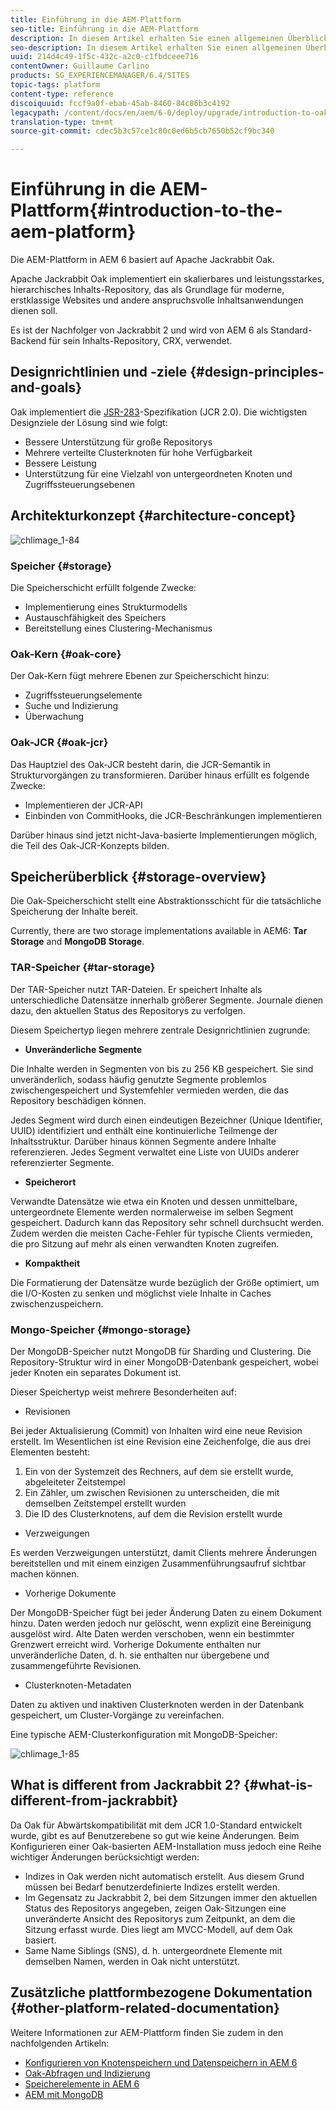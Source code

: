 ```yaml
---
title: Einführung in die AEM-Plattform
seo-title: Einführung in die AEM-Plattform
description: In diesem Artikel erhalten Sie einen allgemeinen Überblick über die AEM-Plattform und ihre wichtigste Komponenten.
seo-description: In diesem Artikel erhalten Sie einen allgemeinen Überblick über die AEM-Plattform und ihre wichtigste Komponenten.
uuid: 214d4c49-1f5c-432c-a2c0-c1fbdceee716
contentOwner: Guillaume Carlino
products: SG_EXPERIENCEMANAGER/6.4/SITES
topic-tags: platform
content-type: reference
discoiquuid: fccf9a0f-ebab-45ab-8460-84c86b3c4192
legacypath: /content/docs/en/aem/6-0/deploy/upgrade/introduction-to-oak
translation-type: tm+mt
source-git-commit: cdec5b3c57ce1c80c0ed6b5cb7650b52cf9bc340

---
```



# Einführung in die AEM-Plattform{#introduction-to-the-aem-platform}

Die AEM-Plattform in AEM 6 basiert auf Apache Jackrabbit Oak.

Apache Jackrabbit Oak implementiert ein skalierbares und leistungsstarkes, hierarchisches Inhalts-Repository, das als Grundlage für moderne, erstklassige Websites und andere anspruchsvolle Inhaltsanwendungen dienen soll.

Es ist der Nachfolger von Jackrabbit 2 und wird von AEM 6 als Standard-Backend für sein Inhalts-Repository, CRX, verwendet.

## Designrichtlinien und -ziele {#design-principles-and-goals}

Oak implementiert die [JSR-283](https://www.day.com/day/en/products/jcr/jsr-283.html)-Spezifikation (JCR 2.0). Die wichtigsten Designziele der Lösung sind wie folgt:

* Bessere Unterstützung für große Repositorys
* Mehrere verteilte Clusterknoten für hohe Verfügbarkeit
* Bessere Leistung
* Unterstützung für eine Vielzahl von untergeordneten Knoten und Zugriffssteuerungsebenen

## Architekturkonzept {#architecture-concept}

![chlimage_1-84](assets/chlimage_1-84.png)

### Speicher {#storage}

Die Speicherschicht erfüllt folgende Zwecke:

* Implementierung eines Strukturmodells
* Austauschfähigkeit des Speichers
* Bereitstellung eines Clustering-Mechanismus

### Oak-Kern {#oak-core}

Der Oak-Kern fügt mehrere Ebenen zur Speicherschicht hinzu:

* Zugriffssteuerungselemente
* Suche und Indizierung
* Überwachung

### Oak-JCR {#oak-jcr}

Das Hauptziel des Oak-JCR besteht darin, die JCR-Semantik in Strukturvorgängen zu transformieren. Darüber hinaus erfüllt es folgende Zwecke:

* Implementieren der JCR-API
* Einbinden von CommitHooks, die JCR-Beschränkungen implementieren

Darüber hinaus sind jetzt nicht-Java-basierte Implementierungen möglich, die Teil des Oak-JCR-Konzepts bilden.

## Speicherüberblick {#storage-overview}

Die Oak-Speicherschicht stellt eine Abstraktionsschicht für die tatsächliche Speicherung der Inhalte bereit.

Currently, there are two storage implementations available in AEM6: **Tar Storage** and **MongoDB Storage**.

### TAR-Speicher {#tar-storage}

Der TAR-Speicher nutzt TAR-Dateien. Er speichert Inhalte als unterschiedliche Datensätze innerhalb größerer Segmente. Journale dienen dazu, den aktuellen Status des Repositorys zu verfolgen.

Diesem Speichertyp liegen mehrere zentrale Designrichtlinien zugrunde:

* **Unveränderliche Segmente**

Die Inhalte werden in Segmenten von bis zu 256 KB gespeichert. Sie sind unveränderlich, sodass häufig genutzte Segmente problemlos zwischengespeichert und Systemfehler vermieden werden, die das Repository beschädigen können.

Jedes Segment wird durch einen eindeutigen Bezeichner (Unique Identifier, UUID) identifiziert und enthält eine kontinuierliche Teilmenge der Inhaltsstruktur. Darüber hinaus können Segmente andere Inhalte referenzieren. Jedes Segment verwaltet eine Liste von UUIDs anderer referenzierter Segmente.

* **Speicherort**

Verwandte Datensätze wie etwa ein Knoten und dessen unmittelbare, untergeordnete Elemente werden normalerweise im selben Segment gespeichert. Dadurch kann das Repository sehr schnell durchsucht werden. Zudem werden die meisten Cache-Fehler für typische Clients vermieden, die pro Sitzung auf mehr als einen verwandten Knoten zugreifen.

* **Kompaktheit**

Die Formatierung der Datensätze wurde bezüglich der Größe optimiert, um die I/O-Kosten zu senken und möglichst viele Inhalte in Caches zwischenzuspeichern.

### Mongo-Speicher {#mongo-storage}

Der MongoDB-Speicher nutzt MongoDB für Sharding und Clustering. Die Repository-Struktur wird in einer MongoDB-Datenbank gespeichert, wobei jeder Knoten ein separates Dokument ist.

Dieser Speichertyp weist mehrere Besonderheiten auf:

* Revisionen

Bei jeder Aktualisierung (Commit) von Inhalten wird eine neue Revision erstellt. Im Wesentlichen ist eine Revision eine Zeichenfolge, die aus drei Elementen besteht:

1. Ein von der Systemzeit des Rechners, auf dem sie erstellt wurde, abgeleiteter Zeitstempel
1. Ein Zähler, um zwischen Revisionen zu unterscheiden, die mit demselben Zeitstempel erstellt wurden
1. Die ID des Clusterknotens, auf dem die Revision erstellt wurde

* Verzweigungen

Es werden Verzweigungen unterstützt, damit Clients mehrere Änderungen bereitstellen und mit einem einzigen Zusammenführungsaufruf sichtbar machen können.

* Vorherige Dokumente

Der MongoDB-Speicher fügt bei jeder Änderung Daten zu einem Dokument hinzu. Daten werden jedoch nur gelöscht, wenn explizit eine Bereinigung ausgelöst wird. Alte Daten werden verschoben, wenn ein bestimmter Grenzwert erreicht wird. Vorherige Dokumente enthalten nur unveränderliche Daten, d. h. sie enthalten nur übergebene und zusammengeführte Revisionen.

* Clusterknoten-Metadaten

Daten zu aktiven und inaktiven Clusterknoten werden in der Datenbank gespeichert, um Cluster-Vorgänge zu vereinfachen.

Eine typische AEM-Clusterkonfiguration mit MongoDB-Speicher:

![chlimage_1-85](assets/chlimage_1-85.png)

## What is different from Jackrabbit 2? {#what-is-different-from-jackrabbit}

Da Oak für Abwärtskompatibilität mit dem JCR 1.0-Standard entwickelt wurde, gibt es auf Benutzerebene so gut wie keine Änderungen. Beim Konfigurieren einer Oak-basierten AEM-Installation muss jedoch eine Reihe wichtiger Änderungen berücksichtigt werden:

* Indizes in Oak werden nicht automatisch erstellt. Aus diesem Grund müssen bei Bedarf benutzerdefinierte Indizes erstellt werden.
* Im Gegensatz zu Jackrabbit 2, bei dem Sitzungen immer den aktuellen Status des Repositorys angegeben, zeigen Oak-Sitzungen eine unveränderte Ansicht des Repositorys zum Zeitpunkt, an dem die Sitzung erfasst wurde. Dies liegt am MVCC-Modell, auf dem Oak basiert.
* Same Name Siblings (SNS), d. h. untergeordnete Elemente mit demselben Namen, werden in Oak nicht unterstützt.

## Zusätzliche plattformbezogene Dokumentation {#other-platform-related-documentation}

Weitere Informationen zur AEM-Plattform finden Sie zudem in den nachfolgenden Artikeln:

* [Konfigurieren von Knotenspeichern und Datenspeichern in AEM 6](/help/sites-deploying/data-store-config.md)
* [Oak-Abfragen und Indizierung](/help/sites-deploying/queries-and-indexing.md)
* [Speicherelemente in AEM 6](/help/sites-deploying/storage-elements-in-aem-6.md)
* [AEM mit MongoDB](/help/sites-deploying/aem-with-mongodb.md)

